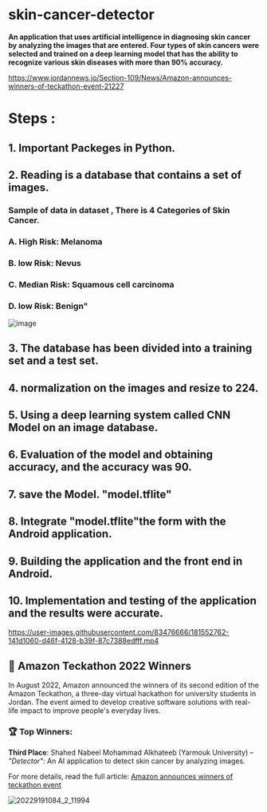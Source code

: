 # skin-cancer-detector
**An application that uses artificial intelligence in diagnosing skin cancer by analyzing the images that are entered. Four types of skin cancers were selected and trained on a deep learning model that has the ability to recognize various skin diseases with more than 90% accuracy.**


https://www.jordannews.jo/Section-109/News/Amazon-announces-winners-of-teckathon-event-21227 


# Steps :

## 1. Important Packeges in Python.

## 2. Reading is a database that contains a set of images. 

### Sample of data in dataset  , There is 4 Categories of Skin Cancer.
### A. High Risk: Melanoma
### B. low Risk: Nevus
### C. Median Risk: Squamous cell carcinoma
### D. low Risk: Benign"
![image](https://user-images.githubusercontent.com/83476666/181533619-bcb2db53-6f5f-4478-a58b-dc0be666eda3.png)




## 3. The database has been divided into a training set and a test set.

## 4. normalization on the images and resize to 224.

## 5.  Using a deep learning system called   CNN Model on an image database.


 ## 6. Evaluation of the model and obtaining accuracy, and the accuracy was 90.

 ## 7. save the Model.  "model.tflite"

 ## 8. Integrate  "model.tflite"the form with the Android application.

 ## 9. Building the application and the front end in Android.
 
## 10. Implementation and testing of the application and the results were accurate.

https://user-images.githubusercontent.com/83476666/181552762-141d1060-d46f-4128-b39f-87c7388edfff.mp4








## 📰 Amazon Teckathon 2022 Winners

In August 2022, Amazon announced the winners of its second edition of the Amazon Teckathon, a three-day virtual hackathon for university students in Jordan. The event aimed to develop creative software solutions with real-life impact to improve people's everyday lives.

### 🏆 Top Winners:

**Third Place**: Shahed Nabeel  Mohammad Alkhateeb (Yarmouk University) – *"Detector"*: An AI application to detect skin cancer by analyzing images.

For more details, read the full article: [Amazon announces winners of teckathon event](https://www.jordannews.jo/Section-109/News/Amazon-announces-winners-of-teckathon-event-21227)


![20229191084_2_11994](https://github.com/user-attachments/assets/63d3c030-022f-4993-886d-5017e907a973)





